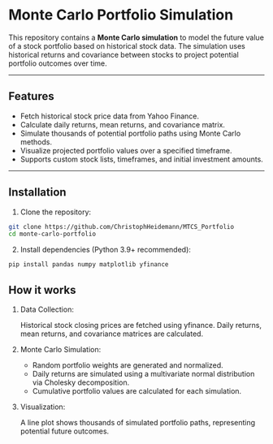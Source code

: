 # Monte Carlo Portfolio Simulation

This repository contains a **Monte Carlo simulation** to model the future value of a stock portfolio based on historical stock data. The simulation uses historical returns and covariance between stocks to project potential portfolio outcomes over time.

---

## Features

- Fetch historical stock price data from Yahoo Finance.
- Calculate daily returns, mean returns, and covariance matrix.
- Simulate thousands of potential portfolio paths using Monte Carlo methods.
- Visualize projected portfolio values over a specified timeframe.
- Supports custom stock lists, timeframes, and initial investment amounts.

---

## Installation

1. Clone the repository:

```bash
git clone https://github.com/ChristophHeidemann/MTCS_Portfolio
cd monte-carlo-portfolio
```
2. Install dependencies (Python 3.9+ recommended):

```bash
pip install pandas numpy matplotlib yfinance
````

## How it works

1. Data Collection:
   
   Historical stock closing prices are fetched using yfinance. Daily returns, mean returns, and covariance matrices are calculated.
3. Monte Carlo Simulation:
   - Random portfolio weights are generated and normalized.
   - Daily returns are simulated using a multivariate normal distribution via Cholesky decomposition.
   - Cumulative portfolio values are calculated for each simulation.
4. Visualization:
   
   A line plot shows thousands of simulated portfolio paths, representing potential future outcomes.
